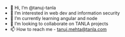 - 👋 Hi, I’m @tanuj-tanla
- 👀 I’m interested in web dev and information security
- 🌱 I’m currently learning angular and node
- 💞️ I’m looking to collaborate on TANLA projects
- 📫 How to reach me  - tanuj.mehta@tanla.com

<!---
tanuj-tanla/tanuj-tanla is a ✨ special ✨ repository because its `README.md` (this file) appears on your GitHub profile.
You can click the Preview link to take a look at your changes.
--->
